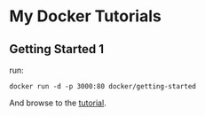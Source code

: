 # My Docker Tutorials

## Getting Started 1

run:

```
docker run -d -p 3000:80 docker/getting-started
```

And browse to the [tutorial](http://localhost:8000/).
